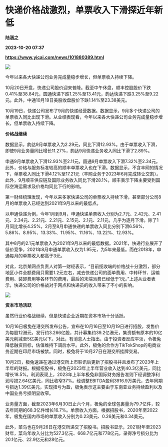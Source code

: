 # 快递价格战激烈，单票收入下滑探近年新低
**陆涵之**

**2023-10-20 07:37**

**https://www.yicai.com/news/101880389.html**

![](https://imgcdn.yicai.com/uppics/slides/2023/10/1db0d3d3a7ac2404b666cae758e60ad7.jpg)

今年以来各大快递公司业务完成量稳步增长，但单票收入持续下降。

10月20日开盘，快递公司股价迎来普降。截至中午休盘，顺丰控股股价下跌0.41%至38.84元，圆通快递下跌1.25%至13.41元，韵达快递下跌3.25%至9.22元。此外，中通10月19日美股收盘股价下跌1.14%至23.38美元。

10月19日，快递公司发布了9月的快递经营数据。数据显示，9月多个快递公司的单票收入同比出现下滑。从业绩表现看，今年以来各大快递公司业务完成量稳步增长，但单票收入持续下降。

**价格战继续**

数据显示，韵达9月单票收入为2.29元，同比下滑12.93%。由于单票收入下滑，即使9月业务量同比增长11.27%，韵达9月快递业务收入同比下滑了2.89%。

申通9月单票收入下滑12.93%至2.11元，圆通9月单票收入下滑7.32%至2.34元。此外，价格与服务标准较高的顺丰单票收入也在下滑。数据显示，不含丰网的情况下，单票收入同比下滑4.12%至17.21元（丰网业务于2023年6月完成转让交割）。此外，9月顺丰供应链及国际业务收入同比下滑28.1%，顺丰表示下降主要受到国际空海运需求及价格均同比下行的影响。

第一财经梳理发现，今年以来多家快递公司的单票收入持续下滑，甚至部分公司8月的单票收入已经达到2021年9月以来的最低点。

以申通快递为例，今年1月到9月，申通快递单票收入分别为2.7元、2.42元、2.41元、2.34元、2.21元、2.21元、2.15元、2.1元、2.11元，几乎为逐月下滑。除了1月同比增长4.25%，2月至8月申通快递的单票收入同比分别下滑6.56%、5.86%、8.95%、13.33%、11.95%、11.16%、13.22%、12.93%。

其中8月的2.1元单票收入为2021年9月以来的最低数据。2021年，快递行业展开了低价竞争，2021年8月申通单票收入仅为1.95元，为5年来最低。而在2018年，申通每月的单票收入都高于3元。

对此，北京某网点负责人对第一财经表示，“目前揽收端的价格战十分激烈，部分地区小件全额费用只需要1.2元左右，减去快递公司的面单费用、中转环节、运输费用、装卸费用等各环节的费用，最后的末端派费已经低于1元。”上述从业者表示，快递公司的价格战对于网点和快递员的收入带来了不小的影响。

![](https://imgcdn.yicai.com/uppics/images/2023/10/d40b32285241b8d85b05bfd606c23892.jpg)

**资本市场活跃**

虽然行业价格战继续，但是快递企业近期在资本市场十分活跃。

10月16日极兔在港交所发布公告，宣布在10月16日至10月19日进行招股，发售价为每股12港元，发行约3.266亿股，共计募集约39.2亿港元，集资额有原本的10亿美元削减至5亿美元以下。对此，有消息人士指出，由于投资者反应平淡，令极兔降低融资目标，估值维持下调后水平。此外，极兔的合作方TikTokShop的电商业务近期在印尼市场被禁。同时，极兔将于10月27日在港交所挂牌交易。

10月2日，极兔速递在通过港交所上市聆讯后更新了招股书并且发布了2023年上半年的财报。根据招股书，极兔在2023年上半年营业收入达到40.3亿美元，同比增长18.5%。利润表现上，2023年上半年极兔非国际财务报告准则下经调整净利润亏损2.64亿美元，同比收窄37%。经调整EBITDA盈利3916.9万美元，去年同期亏损达1.39亿美元，实现扭亏为盈，极兔表示这主要由于东南亚业务持续盈利以及中国业务亏损明显收窄。

业务量方面，截至2023年6月30日止六个月，极兔的全球包裹量为79.7亿件，较去年同期的68.3亿件增长16.7%。单票收入方面，根据招股书，2020年至2022年，极兔在国内市场的单票收入分别为0.23美元、0.26美元和0.34美元。

此外，菜鸟也在9月26日在港交所递交了招股书。招股书显示，2021财年至2023财年，菜鸟年收入分比为527.3亿元、668.7亿元和778亿元，录得净亏损分比为20.1亿元、22.9亿元和28亿元。